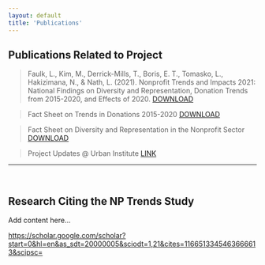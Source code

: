 ```yaml
---
layout: default
title: 'Publications'
---
```





## Publications Related to Project 

> Faulk, L., Kim, M., Derrick-Mills, T., Boris, E. T., Tomasko, L., Hakizimana, N., & Nath, L. (2021). Nonprofit Trends and Impacts 2021: National Findings on Diversity and Representation, Donation Trends from 2015-2020, and Effects of 2020. <a href="https://www.urban.org/sites/default/files/2022-10/Nonprofit%20Trends%20and%20Impacts%202021.pdf" class="button3"> DOWNLOAD </a>

> Fact Sheet on Trends in Donations 2015-2020 <a href="https://www.urban.org/sites/default/files/2021/10/07/nonprofit_trends_and_impacts_2021_donation_fact_sheet.pdf" class="button3"> DOWNLOAD </a>

> Fact Sheet on  Diversity and Representation in the Nonprofit Sector  <a href="https://www.urban.org/sites/default/files/2021/11/05/national_findings_on_diversity_and_representation_in_the_nonprofit_sector.pdf" class="button3"> DOWNLOAD </a>

> Project Updates @ Urban Institute <a href="http://nonprofitdataproject.org/survey](https://www.urban.org/partnering-understand-long-term-trends-nonprofit-organization-activities-and-needs" class="button3"> LINK </a>

----------

<br> 

## Research Citing the NP Trends Study 


Add content here... 

https://scholar.google.com/scholar?start=0&hl=en&as_sdt=20000005&sciodt=1,21&cites=1166513345463666613&scipsc=
